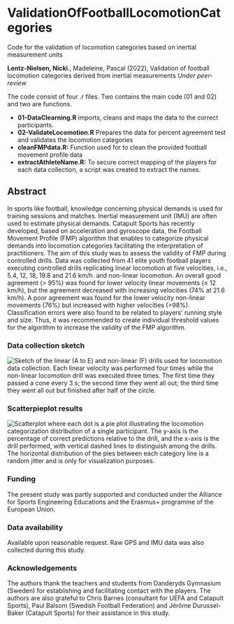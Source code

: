 # ValidationOfFootballLocomotionCategories
Code for the validation of locomotion categories based on inertial measurement units

**Lentz-Nielsen, Nicki**., Madeleine, Pascal (2022), Validation of football locomotion categories derived from inertial measurements
*Under peer-review*

The code consist of four .r files. Two contains the main code (01 and 02) and two are functions.
 * **01-DataClearning.R** imports, cleans and maps the data to the correct participants.
 * **02-ValidateLocomotion.R** Prepares the data for percent agreement test and validates the locomotion categories
 * **cleanFMPdata.R:** Function used for to clean the provided football movement profile data
 * **extractAthleteName.R:** To secure correct mapping of the players for each data collection, a script was created to extract the names.
 
## Abstract
In sports like football, knowledge concerning physical demands is used for training sessions and matches. 
Inertial measurement unit (IMU) are often used to estimate physical demands. Catapult Sports has recently developed, 
based on acceleration and gyroscope data, the Football Movement Profile (FMP) algorithm that enables to 
categorize physical demands into locomotion categories facilitating the interpretation of practitioners. 
The aim of this study was to assess the validity of FMP during controlled drills. Data was collected from 41 
elite youth football players executing controlled drills replicating linear locomotion at five velocities, 
i.e., 5.4, 12, 18, 19.8 and 21.6 km/h. and non-linear locomotion. An overall good agreement (> 95%) 
was found for lower velocity linear movements (≤ 12 km/h), but the agreement decreased with increasing velocities (74% at 21.6 km/h). 
A poor agreement was found for the lower velocity non-linear movements (76%) but increased with higher velocities (>98%). Classification errors
were also found to be related to players’ running style and size. Thus, it was recommended to create individual threshold values 
for the algorithm to increase the validity of the FMP algorithm.

### Data collection sketch
![Sketch of the linear (A to E) and non-linear (F) drills used for locomotion data collection. Each linear
velocity was performed four times while the non-linear locomotion drill was executed three times. The first time
they passed a cone every 3 s; the second time they went all out; the third time they went all out but finished after
half of the circle.](allLocomotion.png)

### Scatterpieplot results 
![Scatterplot where each dot is a pie plot illustrating the locomotion categorization distribution of a
single participant. The y-axis is the percentage of correct predictions relative to the drill, and the x-axis is the
drill performed, with vertical dashed lines to distinguish among the drills. The horizontal distribution of the pies
between each category line is a random jitter and is only for visualization purposes.](scatterPiePlot.png)


### Funding
The present study was partly supported and conducted under the Alliance for Sports Engineering
Educations and the Erasmus+ programme of the European Union.

### Data availability
Available upon reasonable request.
Raw GPS and IMU data was also collected during this study. 

### Acknowledgements
The authors thank the teachers and students from Danderyds Gymnasium (Sweden) for establishing and
facilitating contact with the players. The authors are also grateful to Chris Barnes (consultant for UEFA and
Catapult Sports), Paul Balsom (Swedish Football Federation) and Jérôme Durussel-Baker (Catapult Sports) for
their assistance in this study.
